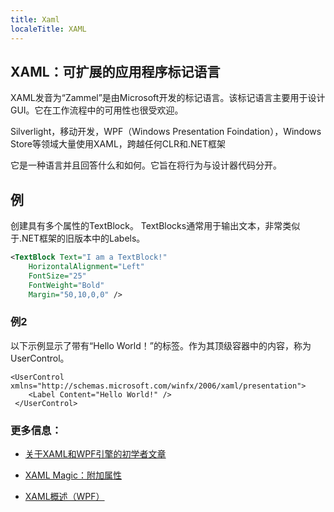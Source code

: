 ```yaml
---
title: Xaml
localeTitle: XAML
---
```

## XAML：可扩展的应用程序标记语言

XAML发音为“Zammel”是由Microsoft开发的标记语言。该标记语言主要用于设计GUI。它在工作流程中的可用性也很受欢迎。

Silverlight，移动开发，WPF（Windows Presentation Foindation），Windows Store等领域大量使用XAML，跨越任何CLR和.NET框架

它是一种语言并且回答什么和如何。它旨在将行为与设计器代码分开。

## 例

创建具有多个属性的TextBlock。 TextBlocks通常用于输出文本，非常类似于.NET框架的旧版本中的Labels。

```xml
<TextBlock Text="I am a TextBlock!" 
    HorizontalAlignment="Left" 
    FontSize="25" 
    FontWeight="Bold" 
    Margin="50,10,0,0" /> 
```

### 例2

以下示例显示了带有“Hello World！”的标签。作为其顶级容器中的内容，称为UserControl。

```XAML
<UserControl xmlns="http://schemas.microsoft.com/winfx/2006/xaml/presentation"> 
    <Label Content="Hello World!" /> 
 </UserControl> 
```

### 更多信息：

*   [关于XAML和WPF引擎的初学者文章](http://www.c-sharpcorner.com/UploadFile/logisimo/a-beginners-article-about-xaml-and-the-wpf-engine/)
    
*   [XAML Magic：附加属性](http://www.codemag.com/article/1405061)
    
*   [XAML概述（WPF）](https://docs.microsoft.com/en-us/dotnet/framework/wpf/advanced/xaml-overview-wpf)